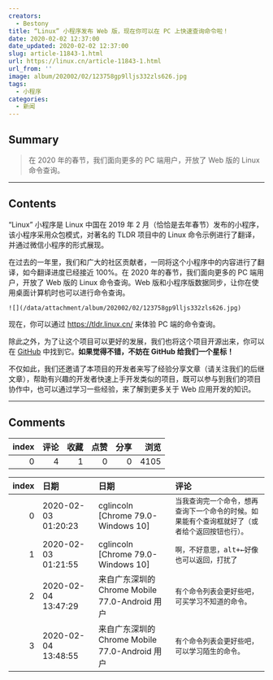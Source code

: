 ```yaml
---
creators:
  - Bestony
title: “Linux” 小程序发布 Web 版，现在你可以在 PC 上快速查询命令啦！
date: 2020-02-02 12:37:00
date_updated: 2020-02-02 12:37:00
slug: article-11843-1.html
url: https://linux.cn/article-11843-1.html
url_from: ''
image: album/202002/02/123758gp9lljs332zls626.jpg
tags:
  - 小程序
categories:
  - 新闻
---
```


## Summary

> 在 2020 年的春节，我们面向更多的 PC 端用户，开放了 Web 版的 Linux 命令查询。

***

<!-- more -->

## Contents

“Linux” 小程序是 Linux 中国在 2019 年 2 月（恰恰是去年春节）发布的小程序，该小程序采用众包模式，对著名的 TLDR 项目中的 Linux 命令示例进行了翻译，并通过微信小程序的形式展现。

在过去的一年里，我们和广大的社区贡献者，一同将这个小程序中的内容进行了翻译，如今翻译进度已经接近 100%。在 2020 年的春节，我们面向更多的 PC 端用户，开放了 Web 版的 Linux 命令查询。Web 版和小程序版数据同步，让你在使用桌面计算机时也可以进行命令查询。

`![](/data/attachment/album/202002/02/123758gp9lljs332zls626.jpg)`

现在，你可以通过 <https://tldr.linux.cn/> 来体验 PC 端的命令查询。

除此之外，为了让这个项目可以更好的发展，我们也将这个项目开源出来，你可以在 [GitHub](https://github.com/LCTT/tldr.linux.cn) 中找到它。**如果觉得不错，不妨在 GitHub 给我们一个星标！**

不仅如此，我们还邀请了本项目的开发者来写了经验分享文章（请关注我们的后继文章），帮助有兴趣的开发者快速上手开发类似的项目，既可以参与到我们的项目协作中，也可以通过学习一些经验，来了解到更多关于 Web 应用开发的知识。

***

## Comments


|   index |   评论 |   收藏 |   点赞 |   分享 |   浏览 |
|--------:|-------:|-------:|-------:|-------:|-------:|
|       0 |      4 |      1 |      0 |      0 |   4105 |

|   index | 日期                | 日期                                           | 评论                                                                                             |
|--------:|:--------------------|:-----------------------------------------------|:-------------------------------------------------------------------------------------------------|
|       0 | 2020-02-03 01:20:23 | cglincoln [Chrome 79.0-Windows 10]             | `当我查询完一个命令，想再查询下一个命令的时候。如果能有个查询框就好了（或者给个返回按钮也行）。` |
|       1 | 2020-02-03 01:21:55 | cglincoln [Chrome 79.0-Windows 10]             | `啊，不好意思，alt+←好像也可以返回，打扰了`                                                      |
|       2 | 2020-02-04 13:47:29 | 来自广东深圳的 Chrome Mobile 77.0-Android 用户 | `有个命令列表会更好些吧，可买学习不知道的命令。`                                                 |
|       3 | 2020-02-04 13:48:55 | 来自广东深圳的 Chrome Mobile 77.0-Android 用户 | `有个命令列表会更好些吧，可以学习陌生的命令。`                                                   |
